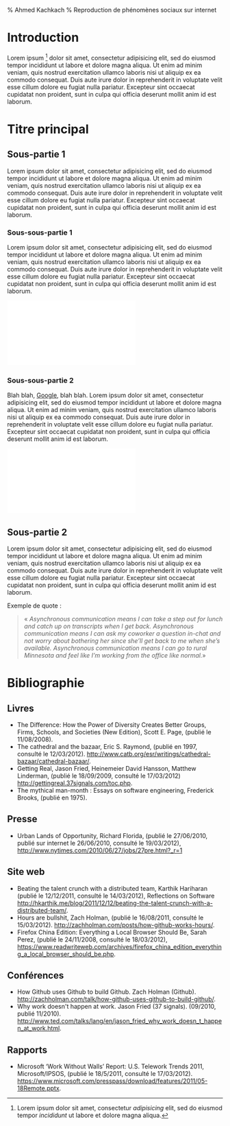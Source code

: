 % Ahmed Kachkach
% Reproduction de phénomènes sociaux sur internet


# Introduction
Lorem ipsum [^lorem] dolor sit amet, consectetur adipisicing elit, sed do eiusmod
tempor incididunt ut labore et dolore magna aliqua. Ut enim ad minim veniam,
quis nostrud exercitation ullamco laboris nisi ut aliquip ex ea commodo
consequat. Duis aute irure dolor in reprehenderit in voluptate velit esse
cillum dolore eu fugiat nulla pariatur. Excepteur sint occaecat cupidatat non
proident, sunt in culpa qui officia deserunt mollit anim id est laborum.


[^lorem]: Lorem ipsum dolor sit amet, consectetur _adipisicing_ elit, sed do eiusmod
tempor *incididunt* ut labore et dolore magna aliqua.

# Titre principal

## Sous-partie 1

Lorem ipsum dolor sit amet, consectetur adipisicing elit, sed do eiusmod
tempor incididunt ut labore et dolore magna aliqua. Ut enim ad minim veniam,
quis nostrud exercitation ullamco laboris nisi ut aliquip ex ea commodo
consequat. Duis aute irure dolor in reprehenderit in voluptate velit esse
cillum dolore eu fugiat nulla pariatur. Excepteur sint occaecat cupidatat non
proident, sunt in culpa qui officia deserunt mollit anim id est laborum.

### Sous-sous-partie 1

Lorem ipsum dolor sit amet, consectetur adipisicing elit, sed do eiusmod
tempor incididunt ut labore et dolore magna aliqua. Ut enim ad minim veniam,
quis nostrud exercitation ullamco laboris nisi ut aliquip ex ea commodo
consequat. Duis aute irure dolor in reprehenderit in voluptate velit esse
cillum dolore eu fugiat nulla pariatur. Excepteur sint occaecat cupidatat non
proident, sunt in culpa qui officia deserunt mollit anim id est laborum.

![Exemple d'image vectorielle](images/centralise.pdf)

### Sous-sous-partie 2

Blah blah, [Google](http://www.google.com/), blah blah.
Lorem ipsum dolor sit amet, consectetur adipisicing elit, sed do eiusmod
tempor incididunt ut labore et dolore magna aliqua. Ut enim ad minim veniam,
quis nostrud exercitation ullamco laboris nisi ut aliquip ex ea commodo
consequat. Duis aute irure dolor in reprehenderit in voluptate velit esse
cillum dolore eu fugiat nulla pariatur. Excepteur sint occaecat cupidatat non
proident, sunt in culpa qui officia deserunt mollit anim id est laborum.

![Exemple d'image vectorielle](images/centralise.pdf)

## Sous-partie 2

Lorem ipsum dolor sit amet, consectetur adipisicing elit, sed do eiusmod
tempor incididunt ut labore et dolore magna aliqua. Ut enim ad minim veniam,
quis nostrud exercitation ullamco laboris nisi ut aliquip ex ea commodo
consequat. Duis aute irure dolor in reprehenderit in voluptate velit esse
cillum dolore eu fugiat nulla pariatur. Excepteur sint occaecat cupidatat non
proident, sunt in culpa qui officia deserunt mollit anim id est laborum.

Exemple de quote :

> « _Asynchronous communication means I can take a step out for lunch and catch up
> on transcripts when I get back. Asynchronous communication means I can ask my
> coworker a question in-chat and not worry about bothering her since she’ll get
> back to me when she’s available. Asynchronous communication means I can go to
> rural Minnesota and feel like I’m working from the office like normal._»


# Bibliographie

## Livres

- The Difference: How the Power of Diversity Creates Better Groups, Firms,
Schools, and Societies (New Edition), Scott E. Page, (publié le 11/08/2008).
- The cathedral and the bazaar, Eric S. Raymond, (publié en 1997, consulté le
12/03/2012). <http://www.catb.org/esr/writings/cathedral-bazaar/cathedral-bazaar/>.
- Getting Real, Jason Fried, Heinemeier David Hansson, Matthew Linderman, (publié le 18/09/2009, consulté le 17/03/2012) <http://gettingreal.37signals.com/toc.php>.
- The mythical man-month : Essays on software engineering, Frederick Brooks,
(publié en 1975).

## Presse
- Urban Lands of Opportunity, Richard Florida, (publié le 27/06/2010, publié sur
  internet le 26/06/2010, consulté le 19/03/2012), <http://www.nytimes.com/2010/06/27/jobs/27pre.html?_r=1>

## Site web

- Beating the talent crunch with a distributed team, Karthik Hariharan (publié
le 12/12/2011, consulté le 14/03/2012), Reflections on Software
<http://hkarthik.me/blog/2011/12/12/beating-the-talent-crunch-with-a-distributed-team/>.
- Hours are bullshit, Zach Holman, (publié le 16/08/2011, consulté le
15/03/2012). <http://zachholman.com/posts/how-github-works-hours/>.
- Firefox China Edition: Everything a Local Browser Should Be, Sarah Perez,
  (publié le 24/11/2008, consulté le 18/03/2012), <https://www.readwriteweb.com/archives/firefox_china_edition_everything_a_local_browser_should_be.php>.

## Conférences

- How Github uses Github to build Github. Zach Holman (Github).
<http://zachholman.com/talk/how-github-uses-github-to-build-github/>.
- Why work doesn't happen at work. Jason Fried (37 signals). (09/2010, publié
  11/2010).
  <http://www.ted.com/talks/lang/en/jason_fried_why_work_doesn_t_happen_at_work.html>.

## Rapports

- Microsoft ‘Work Without Walls’ Report: U.S. Telework Trends 2011,
  Microsoft/IPSOS, (publié le 18/5/2011, consulté le 17/03/2012).
  <https://www.microsoft.com/presspass/download/features/2011/05-18Remote.pptx>.

